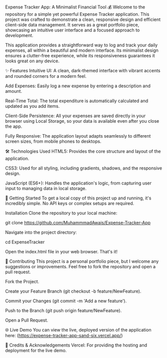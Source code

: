 Expense Tracker App: A Minimalist Financial Tool 💰
Welcome to the repository for a simple yet powerful Expense Tracker application. This project was crafted to demonstrate a clean, responsive design and efficient client-side data management. It serves as a great portfolio piece, showcasing an intuitive user interface and a focused approach to development.

This application provides a straightforward way to log and track your daily expenses, all within a beautiful and modern interface. Its minimalist design ensures a clutter-free experience, while its responsiveness guarantees it looks great on any device.

✨ Features
Intuitive UI: A clean, dark-themed interface with vibrant accents and rounded corners for a modern feel.

Add Expenses: Easily log a new expense by entering a description and amount.

Real-Time Total: The total expenditure is automatically calculated and updated as you add items.

Client-Side Persistence: All your expenses are saved directly in your browser using Local Storage, so your data is available even after you close the app.

Fully Responsive: The application layout adapts seamlessly to different screen sizes, from mobile phones to desktops.

🛠️ Technologies Used
HTML5: Provides the core structure and layout of the application.

CSS3: Used for all styling, including gradients, shadows, and the responsive design.

JavaScript (ES6+): Handles the application's logic, from capturing user input to managing data in local storage.

🚀 Getting Started
To get a local copy of this project up and running, it's incredibly simple. No API keys or complex setups are required.

Installation
Clone the repository to your local machine:

git clone https://github.com/MuhammmadAwais/Expense-Tracker-App

Navigate into the project directory:

cd ExpenseTracker

Open the index.html file in your web browser. That's it!

🤝 Contributing
This project is a personal portfolio piece, but I welcome any suggestions or improvements. Feel free to fork the repository and open a pull request.

Fork the Project.

Create your Feature Branch (git checkout -b feature/NewFeature).

Commit your Changes (git commit -m 'Add a new feature').

Push to the Branch (git push origin feature/NewFeature).

Open a Pull Request.

🌐 Live Demo
You can view the live, deployed version of the application here:
(https://expense-tracker-app-sand-six.vercel.app/)

🙏 Credits & Acknowledgements
Vercel: For providing the hosting and deployment for the live demo.

